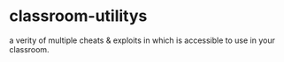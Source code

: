 # classroom-utilitys
a verity of multiple cheats &amp; exploits in which is accessible to use in your classroom.
